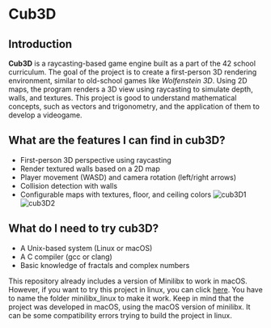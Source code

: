 # Cub3D

## Introduction

**Cub3D** is a raycasting-based game engine built as a part of the 42 school curriculum. The goal of the project is to create a first-person 3D rendering environment, similar to old-school games like *Wolfenstein 3D*. Using 2D maps, the program renders a 3D view using raycasting to simulate depth, walls, and textures. This project is good to understand mathematical concepts, such as vectors and trigonometry, and the application of them to develop a videogame.

## What are the features I can find in cub3D?

- First-person 3D perspective using raycasting
- Render textured walls based on a 2D map
- Player movement (WASD) and camera rotation (left/right arrows)
- Collision detection with walls
- Configurable maps with textures, floor, and ceiling colors
![cub3D1](https://github.com/user-attachments/assets/2a1e5eb4-edd2-415e-85a2-c83e78259439) ![cub3D2](https://github.com/user-attachments/assets/f0629142-41a1-46ce-ab48-88f77a4c4281)

## What do I need to try cub3D?

- A Unix-based system (Linux or macOS)
- A C compiler (gcc or clang)
- Basic knowledge of fractals and complex numbers

This repository already includes a version of Minilibx to work in macOS. However, if you want to try this project in linux, you can click [here](https://github.com/42Paris/minilibx-linux.git). You have to name the folder minilibx_linux to make it work. Keep in mind that the project was developed in macOS, using the macOS version of minilibx. It can be some compatibility errors trying to build the project in linux.
